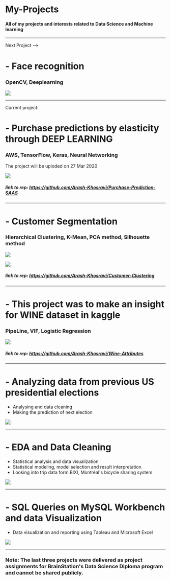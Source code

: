 # My-Projects
#### All of my projects and interests related to Data Science and Machine learning

----------------------


Next Project --> 
# - Face recognition
### OpenCV, Deeplearning

![](images/Facial-Recognition.jpg)


-------------------

Current project:
# - Purchase predictions by elasticity through DEEP LEARNING
### AWS, TensorFlow, Keras, Neural Networking
The project will be uploded on 27 Mar 2020


![](images/elasticity.png)


##### link to rep: https://github.com/Arash-Khosravi/Purchase-Prediction-SAAS
--------------------------


# - Customer Segmentation
### Hierarchical Clustering, K-Mean, PCA method, Silhouette method

![](images/customer.png)

![](images/purchases.png)


##### link to rep: https://github.com/Arash-Khosravi/Customer-Clustering
-------------------------

# - This project was to make an insight for WINE dataset in kaggle
### PipeLine, VIF, Logistic Regression

![](images/wine-dataset.png)

##### link to rep: https://github.com/Arash-Khosravi/Wine-Attributes
--------------------------

# - Analyzing data from previous US presidential elections
- Analysing and data cleaning 
- Making the prediction of next election

![](images/PresidentUS.png)


----------------------------

# - EDA and Data Cleaning
- Statistical analysis and data visualization
- Statistical modeling, model selection and result interpretation
- Looking into trip data form BIXI, Montréal's bicycle sharing system

![](images/bixi.png)


----------------------------

# - SQL Queries on MySQL Workbench and data Visualization 

 - Data visualization and reporting using Tableau and Microsoft Excel
 
 ![](images/money.png)


-------------------------------------------------------


### Note: The last three projects were delivered as project assignments for BrainStation's Data Science Diploma program and cannot be shared publicly.

